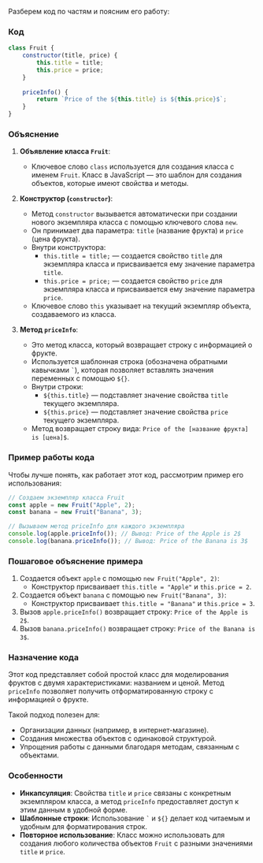 Разберем код по частям и поясним его работу:

### Код
```javascript
class Fruit {
    constructor(title, price) {
        this.title = title;
        this.price = price;
    }
    
    priceInfo() {
        return `Price of the ${this.title} is ${this.price}$`;
    }
}
```

### Объяснение

1. **Объявление класса `Fruit`**:
   - Ключевое слово `class` используется для создания класса с именем `Fruit`. Класс в JavaScript — это шаблон для создания объектов, которые имеют свойства и методы.

2. **Конструктор (`constructor`)**:
   - Метод `constructor` вызывается автоматически при создании нового экземпляра класса с помощью ключевого слова `new`.
   - Он принимает два параметра: `title` (название фрукта) и `price` (цена фрукта).
   - Внутри конструктора:
     - `this.title = title;` — создается свойство `title` для экземпляра класса и присваивается ему значение параметра `title`.
     - `this.price = price;` — создается свойство `price` для экземпляра класса и присваивается ему значение параметра `price`.
   - Ключевое слово `this` указывает на текущий экземпляр объекта, создаваемого из класса.

3. **Метод `priceInfo`**:
   - Это метод класса, который возвращает строку с информацией о фрукте.
   - Используется шаблонная строка (обозначена обратными кавычками `` ` ``), которая позволяет вставлять значения переменных с помощью `${}`.
   - Внутри строки:
     - `${this.title}` — подставляет значение свойства `title` текущего экземпляра.
     - `${this.price}` — подставляет значение свойства `price` текущего экземпляра.
   - Метод возвращает строку вида: `Price of the [название фрукта] is [цена]$`.

### Пример работы кода
Чтобы лучше понять, как работает этот код, рассмотрим пример его использования:

```javascript
// Создаем экземпляр класса Fruit
const apple = new Fruit("Apple", 2);
const banana = new Fruit("Banana", 3);

// Вызываем метод priceInfo для каждого экземпляра
console.log(apple.priceInfo()); // Вывод: Price of the Apple is 2$
console.log(banana.priceInfo()); // Вывод: Price of the Banana is 3$
```

### Пошаговое объяснение примера
1. Создается объект `apple` с помощью `new Fruit("Apple", 2)`:
   - Конструктор присваивает `this.title = "Apple"` и `this.price = 2`.
2. Создается объект `banana` с помощью `new Fruit("Banana", 3)`:
   - Конструктор присваивает `this.title = "Banana"` и `this.price = 3`.
3. Вызов `apple.priceInfo()` возвращает строку: `Price of the Apple is 2$`.
4. Вызов `banana.priceInfo()` возвращает строку: `Price of the Banana is 3$`.

### Назначение кода
Этот код представляет собой простой класс для моделирования фруктов с двумя характеристиками: названием и ценой. Метод `priceInfo` позволяет получить отформатированную строку с информацией о фрукте. 

Такой подход полезен для:
- Организации данных (например, в интернет-магазине).
- Создания множества объектов с одинаковой структурой.
- Упрощения работы с данными благодаря методам, связанным с объектами.

### Особенности
- **Инкапсуляция**: Свойства `title` и `price` связаны с конкретным экземпляром класса, а метод `priceInfo` предоставляет доступ к этим данным в удобной форме.
- **Шаблонные строки**: Использование `` ` `` и `${}` делает код читаемым и удобным для форматирования строк.
- **Повторное использование**: Класс можно использовать для создания любого количества объектов `Fruit` с разными значениями `title` и `price`.